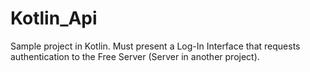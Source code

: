 # Kotlin_Api
Sample project in Kotlin. Must present a Log-In Interface that requests authentication to the Free Server (Server in another project).
